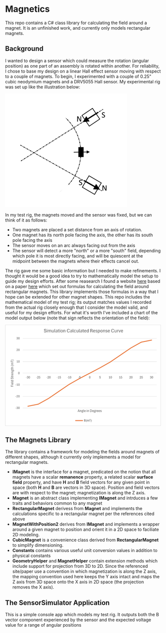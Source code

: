 # Magnetics
This repo contains a C# class library for calculating the field around a magnet. It is an unfinished work, and currently only models rectangular magnets.

## Background
I wanted to design a sensor which could measure the rotation (angular position) as one part of an assembly is rotated within another. 
For reliability, I chose to base my design on a linear Hall effect sensor moving with respect to a couple of magnets. To begin, I experimented with a couple of 0.25" cubic neodymium magnets and a DRV5055 Hall sensor.
My experimental rig was set up like the illustration below:

![Sensor setup](/Magnetics/SensorSimulator/SensorSetup.png)

In my test rig, the magnets moved and the sensor was fixed, but we can think of it as follows:

* Two magnets are placed a set distance from an axis of rotation.
* One magnet has its north pole facing the axis, the other has its south pole facing the axis
* The sensor moves on an arc always facing out from the axis
* The sensor will detect a more "north" or a more "south" field, depending which pole it is most directly facing, and will be quiescent at the midpoint between the magnets where their effects cancel out.

The rig gave me some basic information but I needed to make refinements. 
I thought it would be a good idea to try to mathematically model the setup to guide my design efforts.
After some reasearch I found a website [here](https://www.e-magnetica.pl/doku.php/calculator/field_of_cuboid_magnet_or_rectangular_solenoid) based on a paper [here](https://doi.org/10.1063/5.0010982) 
which set out formulas for calculating the field around rectangular magnets. This library implements those formulas in a way that I hope can be extended for other magnet shapes.
This repo includes the mathematical model of my test rig; its output matches values I recorded from the actual rig closely enough that I consider the model valid, and useful for my design efforts.
For what it's worth I've included a chart of the model output below (note that sign reflects the orientation of the field):

![SensorModelOutput](/Magnetics/SensorSimulator/Response.png)

## The Magnets Library

The library contains a framework for modeling the fields around magnets of different shapes, although it currently only implements a model for rectangular magnets.
* **IMagnet** is the interface for a magnet, predicated on the notion that all magnets have a scalar **remanence** property, a related scalar **surface field** property, and have **H** and **B** field vectors for any given point in space
(both **H** and **B** are vectors in 3D space). Position and field vectors are with respect to the magnet; magnetization is along the Z axis.
* **Magnet** is an abstract class implementing **IMagnet** and intrduces a few traits and behaviors common to any magnet
* **RectangularMagnet** derivess from **Magnet** and implements the calculations specific to a rectangular magnet per the references cited above
* **MagnetWithPosition2** derives from **IMagnet** and implements a wrapper around a given magnet to position and orient it in a 2D space to faciliate 2D modeling.
* **CubicMagnet** is a convenience class derived from **RectangularMagnet** to simplify dimensioning.
* **Constants** contains various useful unit conversion values in addition to physical constants
* **GeometryHelper** and **MagnetHelper** contain extension methods which include support for projection from 3D to 2D. Since the referenced site/paper use a convention in which magnetization is along the Z axis,
the mapping convention used here keeps the Y axis intact and maps the Z axis from 3D space onto the X axis in 2D space (the projection removes the X axis).
  
## The SensorSimulator Application

This is a simple console app which models my test rig. It outputs both the B vector component experienced by the sensor and the expected voltage value for a range of angular positions
